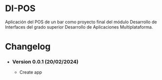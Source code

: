 # DI-POS
Aplicación del POS de un bar como proyecto final del módulo Desarrollo de Interfaces del grado superior Desarrollo de Aplicaciones Multiplataforma.

# Changelog

- ### Version 0.0.1 (20/02/2024)
    - Create app